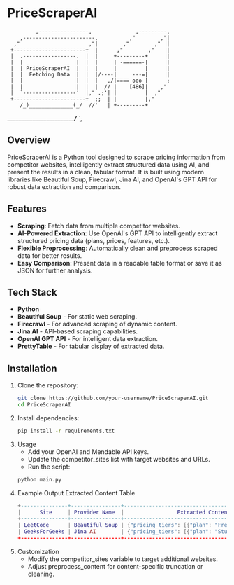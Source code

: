 # PriceScraperAI

             ,----------------,              ,---------,
        ,-----------------------,          ,"        ,"|
      ,"                      ,"|        ,"        ,"  |
     +-----------------------+  |      ,"        ,"    |
     |  .-----------------.  |  |     +---------+      |
     |  |                 |  |  |     | -======-|      |
     |  | PriceScraperAI  |  |  |     |         |      |
     |  |  Fetching Data  |  |  |/----|     ---=|      |
     |  |                 |  |  |   ,/|==== ooo |      ;
     |  |                 |  |  |  // |    [486]|    ,"
     |  `-----------------'  |," .;'| |         |  ,"
     +-----------------------+  ;;  | |         |,"
        /_)______________(_/  //'   | +---------+
   ___________________________/___  `,


## Overview
PriceScraperAI is a Python tool designed to scrape pricing information from competitor websites, intelligently extract structured data using AI, and present the results in a clean, tabular format. It is built using modern libraries like Beautiful Soup, Firecrawl, Jina AI, and OpenAI's GPT API for robust data extraction and comparison.

## Features
- **Scraping**: Fetch data from multiple competitor websites.
- **AI-Powered Extraction**: Use OpenAI's GPT API to intelligently extract structured pricing data (plans, prices, features, etc.).
- **Flexible Preprocessing**: Automatically clean and preprocess scraped data for better results.
- **Easy Comparison**: Present data in a readable table format or save it as JSON for further analysis.

## Tech Stack
- **Python**
- **Beautiful Soup** - For static web scraping.
- **Firecrawl** - For advanced scraping of dynamic content.
- **Jina AI** - API-based scraping capabilities.
- **OpenAI GPT API** - For intelligent data extraction.
- **PrettyTable** - For tabular display of extracted data.

## Installation
1. Clone the repository:
   ```bash
   git clone https://github.com/your-username/PriceScraperAI.git
   cd PriceScraperAI

2. Install dependencies:
   ```bash
   pip install -r requirements.txt

3. Usage
   - Add your OpenAI and Mendable API keys.
   - Update the competitor_sites list with target websites and URLs.
   - Run the script:
   ```bash
   python main.py

4. Example Output
   Extracted Content Table
   ```lua
   +---------------+----------------+----------------------------------------------------+
   |      Site     | Provider Name  |                 Extracted Content                  |
   +---------------+----------------+----------------------------------------------------+
   | LeetCode      | Beautiful Soup | {"pricing_tiers": [{"plan": "Free", "price": ...} |
   | GeeksForGeeks | Jina AI        | {"pricing_tiers": [{"plan": "Student", "price...} |
   +---------------+----------------+----------------------------------------------------+

5. Customization
   - Modify the competitor_sites variable to target additional websites.
   - Adjust preprocess_content for content-specific truncation or cleaning.

